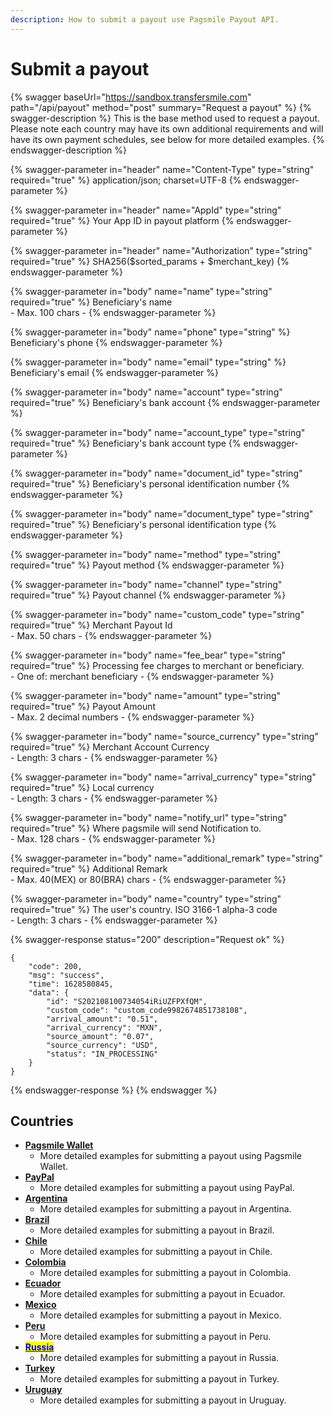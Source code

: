 ```yaml
---
description: How to submit a payout use Pagsmile Payout API.
---
```


# Submit a payout

{% swagger baseUrl="https://sandbox.transfersmile.com" path="/api/payout" method="post" summary="Request a payout" %}
{% swagger-description %}
This is the base method used to request a payout. Please note each country may have its own additional requirements and will have its own payment schedules, see below for more detailed examples.
{% endswagger-description %}

{% swagger-parameter in="header" name="Content-Type" type="string" required="true" %}
application/json; charset=UTF-8
{% endswagger-parameter %}

{% swagger-parameter in="header" name="AppId" type="string" required="true" %}
Your App ID in payout platform
{% endswagger-parameter %}

{% swagger-parameter in="header" name="Authorization" type="string" required="true" %}
SHA256($sorted\_params + $merchant\_key)
{% endswagger-parameter %}

{% swagger-parameter in="body" name="name" type="string" required="true" %}
Beneficiary's name\
\- Max. 100 chars -&#x20;
{% endswagger-parameter %}

{% swagger-parameter in="body" name="phone" type="string" %}
Beneficiary's phone
{% endswagger-parameter %}

{% swagger-parameter in="body" name="email" type="string" %}
Beneficiary's email
{% endswagger-parameter %}

{% swagger-parameter in="body" name="account" type="string" required="true" %}
Beneficiary's bank account
{% endswagger-parameter %}

{% swagger-parameter in="body" name="account_type" type="string" required="true" %}
Beneficiary's bank account type
{% endswagger-parameter %}

{% swagger-parameter in="body" name="document_id" type="string" required="true" %}
Beneficiary's personal identification number
{% endswagger-parameter %}

{% swagger-parameter in="body" name="document_type" type="string" required="true" %}
Beneficiary's personal identification type
{% endswagger-parameter %}

{% swagger-parameter in="body" name="method" type="string" required="true" %}
Payout method
{% endswagger-parameter %}

{% swagger-parameter in="body" name="channel" type="string" required="true" %}
Payout channel
{% endswagger-parameter %}

{% swagger-parameter in="body" name="custom_code" type="string" required="true" %}
Merchant Payout Id\
\- Max. 50 chars -
{% endswagger-parameter %}

{% swagger-parameter in="body" name="fee_bear" type="string" required="true" %}
Processing fee charges to merchant or beneficiary.\
\- One of: merchant beneficiary -
{% endswagger-parameter %}

{% swagger-parameter in="body" name="amount" type="string" required="true" %}
Payout Amount\
\- Max. 2 decimal numbers -
{% endswagger-parameter %}

{% swagger-parameter in="body" name="source_currency" type="string" required="true" %}
Merchant Account Currency\
\- Length: 3 chars -&#x20;
{% endswagger-parameter %}

{% swagger-parameter in="body" name="arrival_currency" type="string" required="true" %}
Local currency\
\- Length: 3 chars -&#x20;
{% endswagger-parameter %}

{% swagger-parameter in="body" name="notify_url" type="string" required="true" %}
Where pagsmile will send Notification to.\
\- Max. 128 chars -
{% endswagger-parameter %}

{% swagger-parameter in="body" name="additional_remark" type="string" required="true" %}
Additional Remark\
\- Max. 40(MEX) or 80(BRA) chars -
{% endswagger-parameter %}

{% swagger-parameter in="body" name="country" type="string" required="true" %}
The user's country. ISO 3166-1 alpha-3 code\
\- Length: 3 chars -&#x20;
{% endswagger-parameter %}

{% swagger-response status="200" description="Request ok" %}
```
{
    "code": 200,
    "msg": "success",
    "time": 1628580845,
    "data": {
        "id": "S202108100734054iRiUZFPXfQM",
        "custom_code": "custom_code9982674851738108",
        "arrival_amount": "0.51",
        "arrival_currency": "MXN",
        "source_amount": "0.07",
        "source_currency": "USD",
        "status": "IN_PROCESSING"
    }
}
```
{% endswagger-response %}
{% endswagger %}

## Countries

* [**Pagsmile Wallet**](pagsmile-wallet/)
  * More detailed examples for submitting a payout using Pagsmile Wallet.
* [**PayPal**](paypal/)
  * More detailed examples for submitting a payout using PayPal.
* [**Argentina**](../../payin/submit-a-payin/argentina/)
  * More detailed examples for submitting a payout in Argentina.
* [**Brazil**](brazil/)
  * More detailed examples for submitting a payout in Brazil.
* [**Chile**](../../payin/submit-a-payin/chile/)
  * More detailed examples for submitting a payout in Chile.
* [**Colombia**](colombia/wallet.md)
  * More detailed examples for submitting a payout in Colombia.
* [**Ecuador**](../../payin/submit-a-payin/ecuador/)
  * More detailed examples for submitting a payout in Ecuador.
* [**Mexico**](mexico/spei.md)
  * More detailed examples for submitting a payout in Mexico.
* [**Peru**](../../payin/submit-a-payin/peru/)
  * More detailed examples for submitting a payout in Peru.
* [<mark style="color:blue;">**Russia**</mark>](russia/)
  * More detailed examples for submitting a payout in Russia.
* [**Turkey**](turkey/)
  * More detailed examples for submitting a payout in Turkey.
* [**Uruguay**](uruguay/)
  * More detailed examples for submitting a payout in Uruguay.

